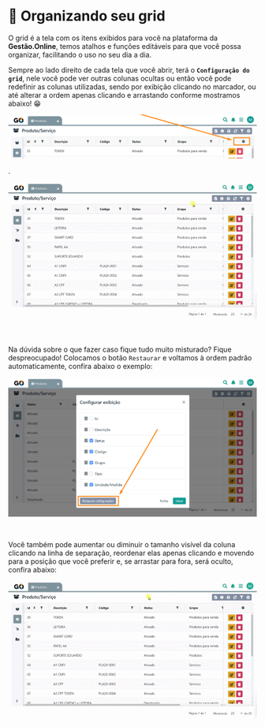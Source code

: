 # 🔩 Organizando seu grid

O grid é a tela com os itens exibidos para você na plataforma da **Gestão.Online**, temos atalhos e funções editáveis para que você possa organizar, facilitando o uso no seu dia a dia.

Sempre ao lado direito de cada tela que você abrir, terá o **`Configuração do grid`**, nele você pode ver outras colunas ocultas ou então você pode redefinir as colunas utilizadas, sendo por exibição clicando no marcador, ou até alterar a ordem apenas clicando e arrastando conforme mostramos abaixo! 😁

![](/erp-v2/assets/modulos/produtos/aba_produtos_filtro_grid.png)

.

![](/erp-v2/assets/modulos/produtos/aba_produtos_filtro_grid.gif)

<br>

Na dúvida sobre o que fazer caso fique tudo muito misturado? Fique despreocupado! Colocamos o botão `Restaurar` e voltamos à ordem padrão automaticamente, confira abaixo o exemplo:

![](/erp-v2/assets/modulos/produtos/aba_produtos_filtro_grid_restaurar.png)

<br>

Você também pode aumentar ou diminuir o tamanho visível da coluna clicando na linha de separação, reordenar elas apenas clicando e movendo para a posição que você preferir e, se arrastar para fora, será oculto, confira abaixo:

![](/erp-v2/assets/modulos/produtos/aba_produtos_filtro_mouse.gif)

<br>